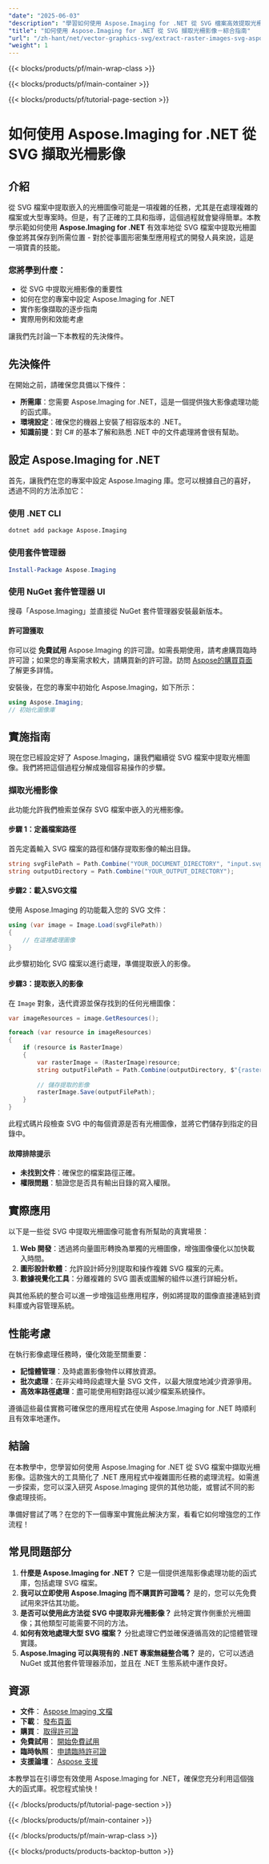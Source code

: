 ```yaml
---
"date": "2025-06-03"
"description": "學習如何使用 Aspose.Imaging for .NET 從 SVG 檔案高效提取光柵圖像。本逐步指南涵蓋設定、實施和實際應用。"
"title": "如何使用 Aspose.Imaging for .NET 從 SVG 擷取光柵影像－綜合指南"
"url": "/zh-hant/net/vector-graphics-svg/extract-raster-images-svg-aspose-imaging-net/"
"weight": 1
---
```


{{< blocks/products/pf/main-wrap-class >}}

{{< blocks/products/pf/main-container >}}

{{< blocks/products/pf/tutorial-page-section >}}
# 如何使用 Aspose.Imaging for .NET 從 SVG 擷取光柵影像

## 介紹

從 SVG 檔案中提取嵌入的光柵圖像可能是一項複雜的任務，尤其是在處理複雜的檔案或大型專案時。但是，有了正確的工具和指導，這個過程就會變得簡單。本教學示範如何使用 **Aspose.Imaging for .NET** 有效率地從 SVG 檔案中提取光柵圖像並將其保存到所需位置 - 對於從事圖形密集型應用程式的開發人員來說，這是一項寶貴的技能。

### 您將學到什麼：
- 從 SVG 中提取光柵影像的重要性
- 如何在您的專案中設定 Aspose.Imaging for .NET
- 實作影像擷取的逐步指南
- 實際用例和效能考慮

讓我們先討論一下本教程的先決條件。

## 先決條件

在開始之前，請確保您具備以下條件：
- **所需庫**：您需要 Aspose.Imaging for .NET，這是一個提供強大影像處理功能的函式庫。
- **環境設定**：確保您的機器上安裝了相容版本的 .NET。
- **知識前提**：對 C# 的基本了解和熟悉 .NET 中的文件處理將會很有幫助。

## 設定 Aspose.Imaging for .NET

首先，讓我們在您的專案中設定 Aspose.Imaging 庫。您可以根據自己的喜好，透過不同的方法添加它：

### 使用 .NET CLI
```bash
dotnet add package Aspose.Imaging
```

### 使用套件管理器
```powershell
Install-Package Aspose.Imaging
```

### 使用 NuGet 套件管理器 UI
搜尋「Aspose.Imaging」並直接從 NuGet 套件管理器安裝最新版本。

#### 許可證獲取
你可以從 **免費試用** Aspose.Imaging 的許可證。如需長期使用，請考慮購買臨時許可證；如果您的專案需求較大，請購買新的許可證。訪問 [Aspose的購買頁面](https://purchase.aspose.com/buy) 了解更多詳情。

安裝後，在您的專案中初始化 Aspose.Imaging，如下所示：
```csharp
using Aspose.Imaging;
// 初始化圖像庫
```

## 實施指南

現在您已經設定好了 Aspose.Imaging，讓我們繼續從 SVG 檔案中提取光柵圖像。我們將把這個過程分解成幾個容易操作的步驟。

### 擷取光柵影像
此功能允許我們檢索並保存 SVG 檔案中嵌入的光柵影像。

#### 步驟 1：定義檔案路徑
首先定義輸入 SVG 檔案的路徑和儲存提取影像的輸出目錄。
```csharp
string svgFilePath = Path.Combine("YOUR_DOCUMENT_DIRECTORY", "input.svg");
string outputDirectory = Path.Combine("YOUR_OUTPUT_DIRECTORY");
```

#### 步驟2：載入SVG文檔
使用 Aspose.Imaging 的功能載入您的 SVG 文件：
```csharp
using (var image = Image.Load(svgFilePath))
{
    // 在這裡處理圖像
}
```

此步驟初始化 SVG 檔案以進行處理，準備提取嵌入的影像。

#### 步驟3：提取嵌入的影像
在 `Image` 對象，迭代資源並保存找到的任何光柵圖像：
```csharp
var imageResources = image.GetResources();

foreach (var resource in imageResources)
{
    if (resource is RasterImage)
    {
        var rasterImage = (RasterImage)resource;
        string outputFilePath = Path.Combine(outputDirectory, $"{rasterImage.Name}.png");
        
        // 儲存提取的影像
        rasterImage.Save(outputFilePath);
    }
}
```

此程式碼片段檢查 SVG 中的每個資源是否有光柵圖像，並將它們儲存到指定的目錄中。

#### 故障排除提示
- **未找到文件**：確保您的檔案路徑正確。
- **權限問題**：驗證您是否具有輸出目錄的寫入權限。

## 實際應用
以下是一些從 SVG 中提取光柵圖像可能會有所幫助的真實場景：
1. **Web 開發**：透過將向量圖形轉換為單獨的光柵圖像，增強圖像優化以加快載入時間。
2. **圖形設計軟體**：允許設計師分別提取和操作複雜 SVG 檔案的元素。
3. **數據視覺化工具**：分離複雜的 SVG 圖表或圖解的組件以進行詳細分析。

與其他系統的整合可以進一步增強這些應用程序，例如將提取的圖像直接連結到資料庫或內容管理系統。

## 性能考慮
在執行影像處理任務時，優化效能至關重要：
- **記憶體管理**：及時處置影像物件以釋放資源。
- **批次處理**：在非尖峰時段處理大量 SVG 文件，以最大限度地減少資源爭用。
- **高效率路徑處理**：盡可能使用相對路徑以減少檔案系統操作。

遵循這些最佳實務可確保您的應用程式在使用 Aspose.Imaging for .NET 時順利且有效率地運作。

## 結論
在本教學中，您學習如何使用 Aspose.Imaging for .NET 從 SVG 檔案中擷取光柵影像。這款強大的工具簡化了 .NET 應用程式中複雜圖形任務的處理流程。如需進一步探索，您可以深入研究 Aspose.Imaging 提供的其他功能，或嘗試不同的影像處理技術。

準備好嘗試了嗎？在您的下一個專案中實施此解決方案，看看它如何增強您的工作流程！

## 常見問題部分
1. **什麼是 Aspose.Imaging for .NET？** 它是一個提供進階影像處理功能的函式庫，包括處理 SVG 檔案。
2. **我可以立即使用 Aspose.Imaging 而不購買許可證嗎？** 是的，您可以先免費試用來評估其功能。
3. **是否可以使用此方法從 SVG 中提取非光柵影像？** 此特定實作側重於光柵圖像；其他類型可能需要不同的方法。
4. **如何有效地處理大型 SVG 檔案？** 分批處理它們並確保遵循高效的記憶體管理實踐。
5. **Aspose.Imaging 可以與現有的 .NET 專案無縫整合嗎？** 是的，它可以透過 NuGet 或其他套件管理器添加，並且在 .NET 生態系統中運作良好。

## 資源
- **文件**： [Aspose Imaging 文檔](https://reference.aspose.com/imaging/net/)
- **下載**： [發布頁面](https://releases.aspose.com/imaging/net/)
- **購買**： [取得許可證](https://purchase.aspose.com/buy)
- **免費試用**： [開始免費試用](https://releases.aspose.com/imaging/net/)
- **臨時執照**： [申請臨時許可證](https://purchase.aspose.com/temporary-license/)
- **支援論壇**： [Aspose 支援](https://forum.aspose.com/c/imaging/10)

本教學旨在引導您有效使用 Aspose.Imaging for .NET，確保您充分利用這個強大的函式庫。祝您程式愉快！

{{< /blocks/products/pf/tutorial-page-section >}}

{{< /blocks/products/pf/main-container >}}

{{< /blocks/products/pf/main-wrap-class >}}

{{< blocks/products/products-backtop-button >}}